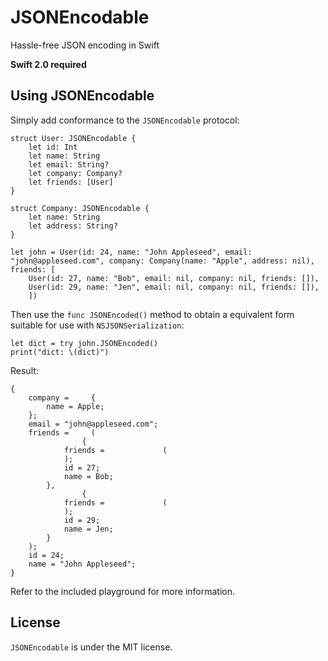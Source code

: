 # JSONEncodable
Hassle-free JSON encoding in Swift

**Swift 2.0 required**

## Using JSONEncodable

Simply add conformance to the `JSONEncodable` protocol:

```
struct User: JSONEncodable {
    let id: Int
    let name: String
    let email: String?
    let company: Company?
    let friends: [User]
}

struct Company: JSONEncodable {
    let name: String
    let address: String?
}

let john = User(id: 24, name: "John Appleseed", email: "john@appleseed.com", company: Company(name: "Apple", address: nil), friends: [
    User(id: 27, name: "Bob", email: nil, company: nil, friends: []),
    User(id: 29, name: "Jen", email: nil, company: nil, friends: []),
    ])
```

Then use the `func JSONEncoded()` method to obtain a equivalent form suitable for use with `NSJSONSerialization`:

```
let dict = try john.JSONEncoded()
print("dict: \(dict)")
```

Result:

```
{
    company =     {
        name = Apple;
    };
    email = "john@appleseed.com";
    friends =     (
                {
            friends =             (
            );
            id = 27;
            name = Bob;
        },
                {
            friends =             (
            );
            id = 29;
            name = Jen;
        }
    );
    id = 24;
    name = "John Appleseed";
}
```

Refer to the included playground for more information.

## License

`JSONEncodable` is under the MIT license.

